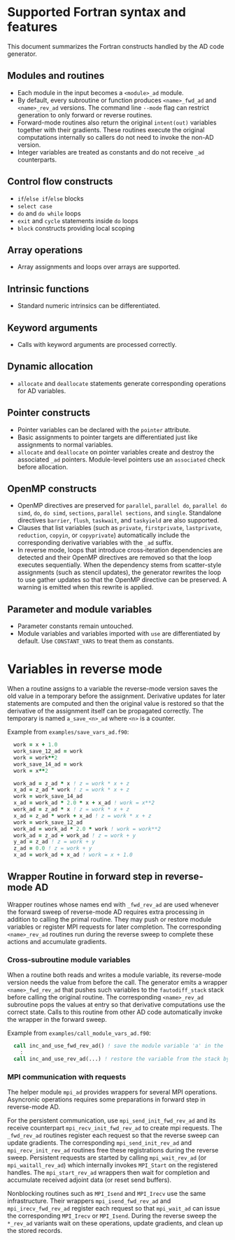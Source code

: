 # Supported Fortran syntax and features

This document summarizes the Fortran constructs handled by the AD code generator.

## Modules and routines
- Each module in the input becomes a `<module>_ad` module.
- By default, every subroutine or function produces `<name>_fwd_ad` and `<name>_rev_ad` versions. The command line `--mode` flag can restrict generation to only forward or reverse routines.
- Forward-mode routines also return the original `intent(out)` variables together with their gradients. These routines execute the original computations internally so callers do not need to invoke the non-AD version.
- Integer variables are treated as constants and do not receive `_ad` counterparts.

## Control flow constructs
- `if`/`else if`/`else` blocks
- `select case`
- `do` and `do while` loops
- `exit` and `cycle` statements inside `do` loops
- `block` constructs providing local scoping

## Array operations
- Array assignments and loops over arrays are supported.

## Intrinsic functions
- Standard numeric intrinsics can be differentiated.

## Keyword arguments
- Calls with keyword arguments are processed correctly.

## Dynamic allocation
- `allocate` and `deallocate` statements generate corresponding operations for AD variables.

## Pointer constructs
- Pointer variables can be declared with the `pointer` attribute.
- Basic assignments to pointer targets are differentiated just like assignments to normal variables.
- `allocate` and `deallocate` on pointer variables create and destroy the associated `_ad` pointers. Module-level pointers use an `associated` check before allocation.

## OpenMP constructs
- OpenMP directives are preserved for `parallel`, `parallel do`, `parallel do simd`, `do`,
  `do simd`, `sections`, `parallel sections`, and `single`.  Standalone directives
  `barrier`, `flush`, `taskwait`, and `taskyield` are also supported.
- Clauses that list variables (such as `private`, `firstprivate`, `lastprivate`,
  `reduction`, `copyin`, or `copyprivate`) automatically include the
  corresponding derivative variables with the `_ad` suffix.
- In reverse mode, loops that introduce cross‑iteration dependencies are detected and
  their OpenMP directives are removed so that the loop executes sequentially. When the
  dependency stems from scatter-style assignments (such as stencil updates), the
  generator rewrites the loop to use gather updates so that the OpenMP directive can be
  preserved. A warning is emitted when this rewrite is applied.

## Parameter and module variables
- Parameter constants remain untouched.
- Module variables and variables imported with `use` are differentiated by default. Use `CONSTANT_VARS` to treat them as constants.


# Variables in reverse mode

When a routine assigns to a variable the reverse-mode version saves the old value in a temporary before the assignment.
Derivative updates for later statements are computed and then the original value is restored so that the derivative of the assignment itself can be propagated correctly.
The temporary is named `a_save_<n>_ad` where `<n>` is a counter.

Example from `examples/save_vars_ad.f90`:

```fortran
  work = x + 1.0
  work_save_12_ad = work
  work = work**2
  work_save_14_ad = work
  work = x**2

  work_ad = z_ad * x ! z = work * x + z
  x_ad = z_ad * work ! z = work * x + z
  work = work_save_14_ad
  x_ad = work_ad * 2.0 * x + x_ad ! work = x**2
  work_ad = z_ad * x ! z = work * x + z
  x_ad = z_ad * work + x_ad ! z = work * x + z
  work = work_save_12_ad
  work_ad = work_ad * 2.0 * work ! work = work**2
  work_ad = z_ad + work_ad ! z = work + y
  y_ad = z_ad ! z = work + y
  z_ad = 0.0 ! z = work + y
  x_ad = work_ad + x_ad ! work = x + 1.0
```

## Wrapper Routine in forward step in reverse-mode AD

Wrapper routines whose names end with `_fwd_rev_ad` are used whenever the forward sweep of reverse-mode AD requires extra processing in addition to
calling the primal routine.
They may push or restore module variables or register MPI requests for later completion.
The corresponding `<name>_rev_ad` routines run during the reverse sweep to complete these actions and accumulate gradients.

### Cross-subroutine module variables

When a routine both reads and writes a module variable, its reverse-mode version needs the value from before the call.
The generator emits a wrapper `<name>_fwd_rev_ad` that pushes such variables to the `fautodiff_stack` stack before calling the original routine.
The corresponding `<name>_rev_ad` subroutine pops the values at entry so that derivative computations use the correct state.
Calls to this routine from other AD code automatically invoke the wrapper in the forward sweep.

Example from `examples/call_module_vars_ad.f90`:

```fortran
  call inc_and_use_fwd_rev_ad() ! save the module variable 'a' in the 'module_vars' module to the stack by calling fautodiff_stack_r4%push(a)
    :
  call inc_and_use_rev_ad(...) ! restore the variable from the stack by calling fautodiff_stack_r4%pop(a)
```

### MPI communication with requests

The helper module `mpi_ad` provides wrappers for several MPI operations.
Asyncronic operations requires some preparations in forward step in reverse-mode AD.

For the persistent communication, use `mpi_send_init_fwd_rev_ad` and its receive counterpart `mpi_recv_init_fwd_rev_ad` to create mpi requests.
The `_fwd_rev_ad` routines register each request so that the reverse sweep can update gradients.
The corresponding `mpi_send_init_rev_ad` and `mpi_recv_init_rev_ad` routines free these registrations during the reverse sweep.
Persistent requests are started by calling `mpi_wait_rev_ad` (or `mpi_waitall_rev_ad`) which internally invokes `MPI_Start` on the registered handles.
The `mpi_start_rev_ad` wrappers then wait for completion and accumulate received adjoint data (or reset send buffers).

Nonblocking routines such as `MPI_Isend` and `MPI_Irecv` use the same infrastructure.
Their wrappers `mpi_isend_fwd_rev_ad` and `mpi_irecv_fwd_rev_ad` register each request so that `mpi_wait_ad` can issue the corresponding `MPI_Irecv` or `MPI_Isend`.
During the reverse sweep the `*_rev_ad` variants wait on these operations, update gradients, and clean up the stored records.